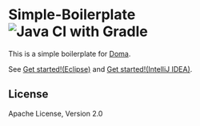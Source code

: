 Simple-Boilerplate ![Java CI with Gradle](https://github.com/domaframework/simple-boilerplate/workflows/Java%20CI%20with%20Gradle/badge.svg)
========================================

This is a simple boilerplate for [Doma](https://github.com/domaframework/doma).

See [Get started!(Eclipse)](https://doma.readthedocs.io/en/stable/getting-started-eclipse/) and [Get started!(IntelliJ IDEA)](https://doma.readthedocs.io/en/stable/getting-started-idea/).

License
-------

Apache License, Version 2.0

